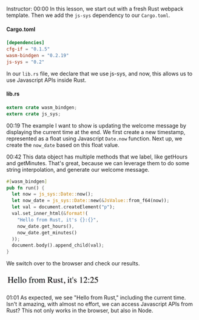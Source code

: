 Instructor: 00:00 In this lesson, we start out with a fresh Rust webpack template. Then we add the `js-sys` dependency to our `Cargo.toml`. 

#### Cargo.toml
```toml
[dependencies]
cfg-if = "0.1.5"
wasm-bindgen = "0.2.19"
js-sys = "0.2"
```

In our `lib.rs` file, we declare that we use js-sys, and now, this allows us to use Javascript APIs inside Rust.

#### lib.rs
```rs
extern crate wasm_bindgen;
extern crate js_sys;
```

00:19 The example I want to show is updating the welcome message by displaying the current time at the end. We first create a new timestamp, represented as a float using Javascript `Date.now` function. Next up, we create the `now_date` based on this float value.

00:42 This data object has multiple methods that we label, like getHours and getMinutes. That's great, because we can leverage them to do some string interpolation, and generate our welcome message. 

```rs
#[wasm_bindgen]
pub fn run() {
  let now = js_sys::Date::now();
  let now_date = js_sys::Date::new(&JsValue::from_f64(now));
  let val = document.createElement("p");
  val.set_inner_html(&format!(
    "Hello from Rust, it's {}:{}",
    now_date.get_hours(),
    now_date.get_minutes()
  ));
  document.body().append_child(val);
}
```

We switch over to the browser and check our results.

![hello from rust and the time](../images/webpack-use-the-js-sys-crate-to-invoke-global-apis-available-in-any-javascript-environment-hello-from-rust-time.png)

01:01 As expected, we see "Hello from Rust," including the current time. Isn't it amazing, with almost no effort, we can access Javascript APIs from Rust? This not only works in the browser, but also in Node.